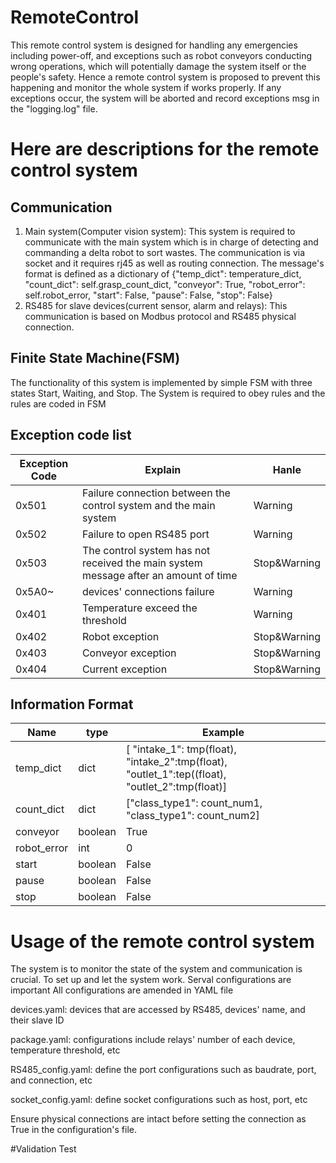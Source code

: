 # RemoteControl

This remote control system is designed for handling any emergencies including power-off, and exceptions such as 
robot conveyors conducting wrong operations, which will potentially damage the system itself or the people's 
safety. Hence a remote control system is proposed to prevent this happening and monitor the whole system if works
properly. If any exceptions occur, the system will be aborted and record exceptions msg in the "logging.log" file.

# Here are descriptions for the remote control system
## Communication
1. Main system(Computer vision system): This system is required to communicate with the main system which is in charge of detecting and commanding a delta robot to sort 
                                        wastes.  The communication is via socket and it requires rj45 as well as routing connection. The message's format is defined as
                                        a dictionary of {"temp_dict": temperature_dict, "count_dict": self.grasp_count_dict, "conveyor": True, "robot_error": self.robot_error,
                                                            "start": False, "pause": False, "stop": False}
2. RS485 for slave devices(current sensor, alarm and relays):  This communication is based on Modbus protocol and RS485 physical connection.

## Finite State Machine(FSM)
The functionality of this system is implemented by simple FSM with three states Start, Waiting, and Stop.
The System is required to obey rules and the rules are coded in FSM

## Exception code list
Exception Code | Explain | Hanle
------------ | ------------- | -------------
0x501 | Failure connection between the control system and the main system | Warning
0x502 | Failure to open RS485 port  | Warning
0x503 | The control system has not received the main system message after an amount of time | Stop&Warning
0x5A0~ | devices' connections failure | Warning
0x401 | Temperature exceed the threshold | Warning
0x402 | Robot exception | Stop&Warning
0x403 | Conveyor exception | Stop&Warning
0x404 | Current exception | Stop&Warning


## Information Format
Name | type | Example
------------ | ------------- | -------------
temp_dict | dict | [ "intake_1": tmp(float), "intake_2":tmp(float), "outlet_1":tep((float), "outlet_2":tmp(float)]
count_dict | dict | ["class_type1": count_num1, "class_type1": count_num2]
conveyor | boolean | True
robot_error | int | 0
start | boolean | False
pause | boolean | False
stop | boolean | False

# Usage of the remote control system 
The system is to monitor the state of the system and communication is crucial. To set up and let the system work. Serval configurations are important
All configurations are amended in YAML file

devices.yaml: devices that are accessed by RS485, devices' name, and their slave ID

package.yaml: configurations include relays' number of each device, temperature threshold, etc

RS485_config.yaml: define the port configurations such as baudrate, port, and connection, etc

socket_config.yaml: define socket configurations such as host, port, etc

Ensure physical connections are intact before setting the connection as True in the configuration's file.

#Validation Test

